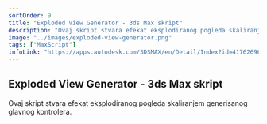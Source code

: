 ```yaml
---
sortOrder: 9
title: "Exploded View Generator - 3ds Max skript"
description: "Ovaj skript stvara efekat eksplodiranog pogleda skaliranjem generisanog glavnog kontrolera."
image: "../images/exploded-view-generator.png"
tags: ["MaxScript"]
infoLink: "https://apps.autodesk.com/3DSMAX/en/Detail/Index?id=4176269679777132711&appLang=en&os=Win32_64"
---
```


## Exploded View Generator - 3ds Max skript

Ovaj skript stvara efekat eksplodiranog pogleda skaliranjem generisanog glavnog kontrolera.
